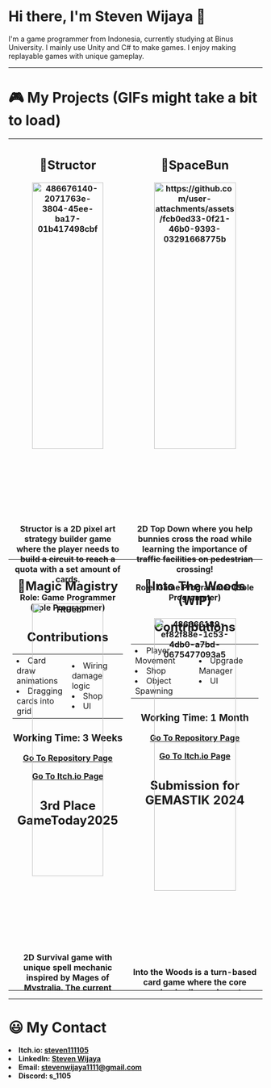 # Hi there, I'm Steven Wijaya 👋
<p>I'm a game programmer from Indonesia, currently studying at Binus University. I mainly use Unity and C# to make games. I enjoy making replayable games with unique gameplay.</p>

---
# 🎮 My Projects (GIFs might take a bit to load)
  <table width="100%">
    <tr>
      <th width="50%" height="400" valign="top"><h2>🔋Structor</h2>
        <img width="80%" alt="486676140-2071763e-3804-45ee-ba17-01b417498cbf" src="https://github.com/user-attachments/assets/5a67469b-48c4-4cc0-b184-270ea834b0f7" />
        <p>Structor is a 2D pixel art strategy builder game where the player needs to build a circuit to reach a quota with a set amount of cards.</p>
        <p>Role: Game Programmer (Sole Programmer) </>
        <h2>Contributions </h2>
        <table align="center" width="90%">
          <tr>
            <td width="50%">
              <li>Card draw animations</li>
              <li>Dragging cards into grid</li>
            </td>
            <td width="50%">
              <li>Wiring damage logic</li>
              <li>Shop</li>
              <li>UI</li>
            </td>
          </tr>
        </table>
        <h3> Working Time: 3 Weeks </h3>
        <p><a href="https://github.com/Steven111105/Structor">Go To Repository Page</a></p>
        <p><a href="https://steven111105.itch.io/structor">Go To Itch.io Page</a></p>
        <h2>3rd Place GameToday2025</h2>
      </th>
      <th width="50%" height="400" valign="top"><h2>🐇SpaceBun</h2>
        <img width="80%" alt="https://github.com/user-attachments/assets/fcb0ed33-0f21-46b0-9393-03291668775b" src="https://github.com/user-attachments/assets/2e90a9ae-c402-4e76-bff2-978c7eea2512" />
        <p>2D Top Down where you help bunnies cross the road while learning the importance of traffic facilities on pedestrian crossing!</p>
        <p>Role: Game Programmer (Sole Programmer) </>
        <h2>Contributions </h2>
        <table align="center" width="90%">
          <tr>
            <td width="50%">
              <li>Player Movement</li>
              <li>Shop</li>
              <li>Object Spawning</li>
            </td>
            <td width="50%">
              <li>Upgrade Manager</li>
              <li>UI</li>
            </td>
          </tr>
        </table>
        <h3> Working Time: 1 Month </h3>
        <p><a href="https://github.com/Steven111105/Spacebun">Go To Repository Page</a></p>
        <p><a href="https://steven111105.itch.io/spacebun">Go To Itch.io Page</a></p>
        <h2>Submission for GEMASTIK 2024</h2>
      </th>
    </tr>
    <tr>
      <th width="50%" height="400" valign="top"><h2>🧙Magic Magistry</h2>
        <img width="80%" alt="HtUebP" src="https://github.com/user-attachments/assets/af32106d-38c3-415a-9b44-81e0c9be9213" />
        <p>2D Survival game with unique spell mechanic inspired by Mages of Mystralia. The current gameplay is just a vertical slice of the spell mechanic.</p>
        <p>Role: Game Programmer (Sole Programmer) </p>
        <h2>Contributions </h2>
        <table align="center" width="90%">
          <tr>
            <td width="50%">
              <li>Player Movement</li>
              <li>Spell Queuing</li>
            </td>
            <td width="50%">
              <li>Spell Executor</li>
              <li>Enemy Spawning</li>
              <li>UI</li>
            </td>
          </tr>
        </table>
        <p>
        &nbsp</p>
        <h3> Working Time: 2 Weeks </h3>
        <p><a href="https://github.com/Steven111105/MagicMagistry">Go To Repository Page</a></p>
        <p><a href="https://steven111105.itch.io/magic-magistry">Go To Itch.io Page</a></p>
        <h2>Created for Game Programming Class</h2>
      </th>
      <th width="50%" height="400" valign="top"><h2>🌲Into The Woods (WIP)</h2>
        <img width="80%" alt="486666189-ef82f88e-1c53-4db0-a7bd-0675477093a5" src="https://github.com/user-attachments/assets/6a0d4630-c2c0-4fbd-90ad-6f82fb9bd871" />
        <p>Into the Woods is a turn-based card game where the core mechanic allows player to merge cards. The player can recruit up to 2 teammates to fight the enemies of the woods</p>
        <p>Role: Game Programmer (Sole Programmer) </p>
        <h2>Contributions </h2>
        <table align="center" width="90%">
          <tr>
            <td width="50%">
              <li>Turn Based Battle</li>
              <li>Team Manager</li>
              <li>Card Merge & Target Select</li>
            </td>
            <td width="50%">
              <li>Card Manager</li>
              <li>Enemy Attacks</li>
              <li>Teammate Skills</li>
              <li>Exploration Choices</li>
            </td>
          </tr>
        </table>
        <h3> Working Time: Ongoing </h3>
        <p><a href="https://github.com/Steven111105/IntoTheWoods/">Go To Repository Page</a></p>
        <p><a href="">Go To Itch.io Page</a></p>
        <h2>Created for IGI</h2>
      </th>
    </tr>
  </table>

---
# 😃 My Contact
<b>
<li>Itch.io: <a halign="left" valign="center" width="32%" href="https://steven111105.itch.io">steven111105</a> </li>
<li>LinkedIn: <a halign="center" valign="center" width="32%" href="https://www.linkedin.com/in/steven-wijaya-99ab34282"> Steven Wijaya </a> </li>
<li>Email: <a halign="right" valign="center" width="32%" href="mailto:stevenwijaya1111@gmail.com">stevenwijaya1111@gmail.com</a> </li>
<li>Discord: s_1105</li>
</b>
